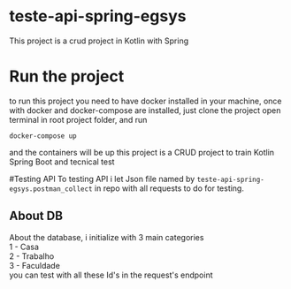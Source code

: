 # teste-api-spring-egsys
This project is a crud project in Kotlin with Spring

# Run the project
to run this project you need to have docker installed in your machine, once with docker and docker-compose are installed, just clone the project 
open terminal in root project folder, and run

```
docker-compose up 
```
and the containers will be up
this project is a CRUD project to train Kotlin Spring Boot and tecnical test 

#Testing API
To testing API i let Json file named by ```teste-api-spring-egsys.postman_collect```
in repo with all requests to do for testing.

## About DB
About the database, i initialize with 3 main categories <br>
1 - Casa<br>
2 - Trabalho<br>
3 - Faculdade<br>
you can test with all these Id's in the request's endpoint




